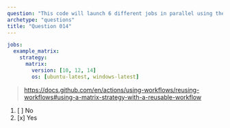 ```yaml
---
question: "This code will launch 6 different jobs in parallel using the matrix strategy. Can you use the matrix strategy to parallelize entire workflows?"
archetype: "questions"
title: "Question 014"
---
```



```yaml
jobs:
  example_matrix:
    strategy:
      matrix:
        version: [10, 12, 14]
        os: [ubuntu-latest, windows-latest]
```
> https://docs.github.com/en/actions/using-workflows/reusing-workflows#using-a-matrix-strategy-with-a-reusable-workflow

1. [ ] No
1. [x] Yes
